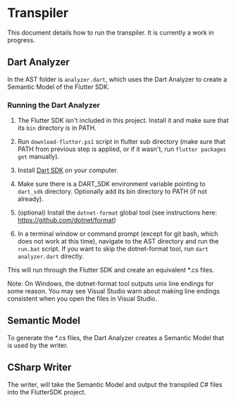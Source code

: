 # Transpiler

This document details how to run the transpiler. It is currently a work in progress.

## Dart Analyzer

In the AST folder is `analyzer.dart`, which uses the Dart Analyzer to create a Semantic Model of the Flutter SDK.

### Running the Dart Analyzer

1. The Flutter SDK isn't included in this project. Install it and make sure that its `bin` directory is in PATH.
2.  Run `download-flutter.ps1` script in flutter sub directory (make sure that PATH from previous step is applied, or if it wasn't, run `flutter packages get` manually).

3. Install [Dart SDK](https://www.dartlang.org/tools/sdk#install) on your computer.

4. Make sure there is a DART_SDK environment  variable pointing to `dart_sdk` directory. Optionally add its bin directory to PATH (if not already).

5. (optional) Install the `dotnet-format` global tool (see instructions here: https://github.com/dotnet/format)

6. In a terminal window or command prompt (except for git bash, which does not work at this time), navigate to the AST directory and run the `run.bat` script. If you want to skip the dotnet-format tool, run `dart analyzer.dart` directly.

This will run through the Flutter SDK and create an equivalent *.cs files.

Note: On Windows, the dotnet-format tool outputs unix line endings for some reason. You may see Visual Studio warn about making line endings consistent when you open the files in Visual Studio.

## Semantic Model

To generate the *.cs files, the Dart Analyzer creates a Semantic Model that is used by the writer.

## CSharp Writer

The writer, will take the Semantic Model and output the transpiled C# files into the FlutterSDK project.
